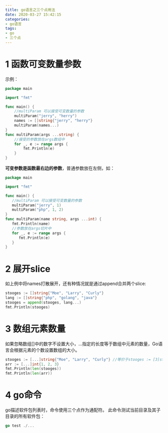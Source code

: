 ```yaml
---
title: go语言之三个点用法
date: 2020-03-27 15:42:15
categories:
- go语言
tags:
- go
- 三个点
---
```


# 1 函数可变数量参数
示例：
```go
package main

import "fmt"

func main() {
    //multiParam 可以接受可变数量的参数
    multiParam("jerry", "herry")
    names := []string{"jerry", "herry"}
    multiParam(names...)
}
func multiParam(args ...string) {
    //接受的参数放在args数组中
    for _, e := range args {
        fmt.Println(e)
    }
}
```
**可变参数是函数最右边的参数**，普通参数放在左侧，如：
```go
package main

import "fmt"

func main() {
   //multiParam 可以接受可变数量的参数
   multiParam("jerry", 1)
   multiParam("php", 1, 2)
}
func multiParam(name string, args ...int) {
   fmt.Println(name)
   //参数放在args切片中
   for _, e := range args {
      fmt.Println(e)
   }
}
```

# 2 展开slice
如上例中将names打散展开，还有种情况就是通过append合并两个slice:
```go
stooges := []string{"Moe", "Larry", "Curly"}
lang := []string{"php", "golang", "java"}
stooges = append(stooges, lang...)
fmt.Println(stooges)
```

# 3 数组元素数量
如果忽略数组[]中的数字不设置大小，...指定的长度等于数组中元素的数量，Go语言会根据元素的个数设置数组的大小。
```go
stooges := [...]string{"Moe", "Larry", "Curly"} //等价于stooges := [3]string{"Moe", "Larry", "Curly"}
arr := [...]int{1, 2, 3}
fmt.Println(len(stooges))
fmt.Println(len(arr))
```

# 4 go命令
go描述软件包列表时，命令使用三个点作为通配符。
此命令测试当前目录及其子目录的所有软件包：
```go
go test ./...
```